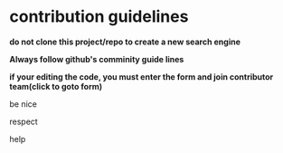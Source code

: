 <p><h1><b>contribution guidelines</b></h1></p>
<p>
    <p><b>do not clone this project/repo to create a new search engine</b><p>
    <p><b><a herf="https://docs.github.com/en/github/site-policy/github-community-guidelines">Always follow github's comminity guide lines</a></b></p>
    <p><b>if your editing the code, you must <a herf="/join the community/"> enter the form</a> and join contributor team(click to goto form)</b></p>
    <p>be nice</p>
    <p>respect</p>
    <p>help</p>
</p>
